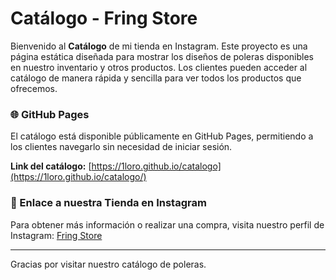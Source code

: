 # Catálogo  - Fring Store

Bienvenido al **Catálogo** de mi tienda en Instagram. Este proyecto es una página estática diseñada para mostrar los diseños de poleras disponibles en nuestro inventario y otros productos. Los clientes pueden acceder al catálogo de manera rápida y sencilla para ver todos los productos que ofrecemos.

### 🌐 GitHub Pages

El catálogo está disponible públicamente en GitHub Pages, permitiendo a los clientes navegarlo sin necesidad de iniciar sesión.

**Link del catálogo:** [https://1loro.github.io/catalogo](https://1loro.github.io/catalogo/)





    

### 📲 Enlace a nuestra Tienda en Instagram

Para obtener más información o realizar una compra, visita nuestro perfil de Instagram: [Fring Store](https://www.instagram.com/fring_store)

---

Gracias por visitar nuestro catálogo de poleras.
